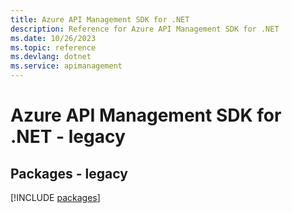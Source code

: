 ```yaml
---
title: Azure API Management SDK for .NET
description: Reference for Azure API Management SDK for .NET
ms.date: 10/26/2023
ms.topic: reference
ms.devlang: dotnet
ms.service: apimanagement
---
```

# Azure API Management SDK for .NET - legacy
## Packages - legacy
[!INCLUDE [packages](api-management-index.md)]
